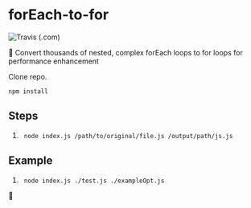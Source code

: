 # forEach-to-for

![Travis (.com)](https://img.shields.io/travis/com/Marvin9/forEach-to-for)

🤖 Convert thousands of nested, complex forEach loops to for loops for performance enhancement

Clone repo.

```
npm install
```

## Steps

1. ```
    node index.js /path/to/original/file.js /output/path/js.js 
    ```

## Example

1. ```
    node index.js ./test.js ./exampleOpt.js
    ```

🧐
